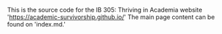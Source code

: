 This is the source code for the IB 305: Thriving in Academia website 'https://academic-survivorship.github.io/'
The main page content can be found on 'index.md.'
